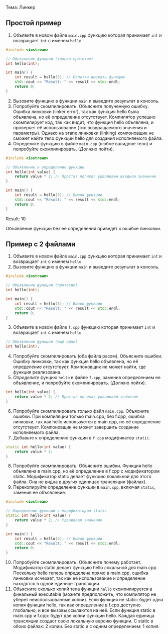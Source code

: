 Тема: Линкер

## Простой пример

1. Объявите в новом файле `main.cpp` функцию которая принимает `int` и возвращает `int` с именем `hello`.   
```cpp
#include <iostream>

// Объявление функции (только прототип)
int hello(int);

int main() {
    int result = hello(5); // Попытка вызвать функцию
    std::cout << "Result: " << result << std::endl;
    return 0;
}

```
2. Вызовите функцию в функции `main` и выведите результат в консоль.
3. Попробуйте скомпилировать. Объясните полученную ошибку.
Ошибка линковки (linker error), так как функция hello была объявлена, но её определение отсутствует.
Компилятор успешно скомпилирует код, так как видит, что функция hello объявлена, и проверяет её использование (тип возвращаемого значения и параметры). Однако на этапе линковки (linking) компоновщик не сможет найти тело функции hello для создания исполняемого файла.
4. Определите функцию в файле `main.cpp` (любое валидное тело)
   и попробуйте скомпилировать. (Должно пойти).

```cpp
#include <iostream>

// Объявление и определение функции
int hello(int value) {
    return value * 2; // Простая логика: удваиваем входное значение
}

int main() {
    int result = hello(5); // Вызов функции
    std::cout << "Result: " << result << std::endl;
    return 0;
}
```
Result: 10

Объявление функции без её определения приведёт к ошибке линковки.

## Пример с 2 файлами

1. Объявите в новом файле `main.cpp` функцию которая принимает `int` и возвращает `int` с именем `hello`.
2. Вызовите функцию в функции `main` и выведите результат в консоль.
```cpp
#include <iostream>

// Объявление функции (прототип)
int hello(int);

int main() {
    int result = hello(5); // Вызов функции
    std::cout << "Result: " << result << std::endl;
    return 0;
}
```
3. Объявите в новом файле `f.cpp` функцию которая принимает `int` и возвращает `int` с именем `hello`.
```cpp
// Объявление функции (ещё одно)
int hello(int);
```
4. Попробуйте скомпилировать (оба файла разом). Объясните ошибки.
Oшибку линковки, так как функция hello объявлена, но её определение отсутствует. Компоновщик не может найти, где функция реализована.
5. *Определите* фунцию `hello` в файле `f.cpp`, заменив определением ее объявление, и попробуйте скомпилировать. (Должно пойти).
```cpp
int hello(int value) {
    return value * 2; // Простая логика: удваиваем значение
}
```
6. Попробуйте скомпилировать только файл `main.cpp`. Объясните ошибки.
При компиляции только main.cpp, без f.cpp, ошибка линковки, так как hello используется в main.cpp, но её определение отсутствует. Компоновщик не может завершить создание исполняемого файла.
7. Добавьте к определению функции в `f.cpp` модификатор `static`. 
```cpp
static int hello(int value) {
    return value * 2;
}
```
8. Попробуйте скомпилировать. Объясните ошибки.
Функция hello объявлена в main.cpp, но её определение в f.cpp с модификатором static. Модификатор static делает функцию локальной для этого файла. Она не видна в других единицах трансляции (файлах).
9. Перекопируйте определение функции в `main.cpp`, включая `static`, заменив ее объявление.
```cpp
#include <iostream>

// Определение функции с модификатором static
static int hello(int value) {
    return value * 2; // Удваиваем значение
}

int main() {
    int result = hello(5); // Вызов функции
    std::cout << "Result: " << result << std::endl;
    return 0;
}
```
10. Попробуйте скомпилировать. Объясните почему работает. 
Модификатор static делает функцию hello локальной для main.cpp.
Поскольку hello теперь определена прямо в main.cpp, ошибка линковки исчезает, так как её использование и определение находятся в одной единице трансляции.
11. Объясните сколько копий тела функции `hello` скомпилируется в финальный executable
    (можете предположить, что компилятор не уберет неиспользованные копии).
Если функция не static: будет одна копия функции hello, так как определение в f.cpp доступно глобально, и все вызовы ссылаются на неё.
Если функция static в main.cpp и f.cpp: будут две копии функции hello. Каждая единица трансляции создаст свою локальную версию функции.
С static в обоих файлах: 2 копии.
Без static и с одним определением: 1 копия.
